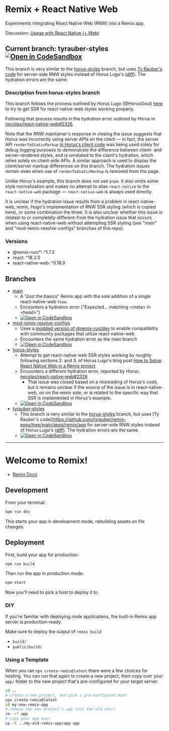 # Remix + React Native Web

Experiments integrating React Native Web (RNW) into a Remix app.

Discussion: [Usage with React Native (+ Web)](https://github.com/remix-run/remix/discussions/1578)

## Current branch: tyrauber-styles [![Open in CodeSandbox](https://img.shields.io/badge/Open%20in-CodeSandbox-blue?style=flat-square&logo=codesandbox)](https://githubbox.com/mikeylemmon/remix-rnw/blob/tyrauber-styles/app/routes/index.tsx)

This branch is very similar to the
[horus-styles](https://github.com/mikeylemmon/remix-rnw/tree/horus-styles)
branch, but uses
[Ty Rauber's code](https://github.com/tyrauber/remix-expo/tree/main/apps/remix/app)
for server-side RNW styles instead of Horus Lugo's
([diff](https://github.com/mikeylemmon/remix-rnw/compare/horus-styles...tyrauber-styles)).
The hydration errors are the same.

### Description from horus-styles branch

This branch follows the process outlined by Horus Lugo (@HorusGoul)
[here](https://horus.dev/blog/react-native-web-remix-setup#:~:text=2.%20React%20Native%20Web%20Styles)
to try to get SSR for react-native-web styles working properly.

Following that process results in the hydration error outlined by Horus in
[necolas/react-native-web#2326](https://github.com/necolas/react-native-web/issues/2326).

Note that the RNW maintainer's response in closing the issue suggests
that Horus was incorrectly using server APIs on the client — in fact,
the server API `renderToStaticMarkup`
[in Horus's client code](https://github.com/HorusGoul/rnw-css-hydration-bug-error-repro/blob/main/app/entry.client.tsx#L22)
was being used solely for debug logging purposes to demonstrate the
difference between client- and server-rendered styles, and is unrelated
to the client's hydration, which relies solely on client-side APIs. A
similar approach is used to display the client/server markup differences
on this branch. The hydration issues remain even when use of `renderToStaticMarkup`
is removed from the page.

Unlike Horus's example, this branch does not use `pnpm`. It also omits
some style normalization and makes no attempt to alias `react-native` to
the `react-native-web` package — `react-native-web` is always used
directly.

It is unclear if the hydration issue results from a problem in
react-native-web, remix, Hugo's implementation of RNW SSR styling (which
is copied here), or some combination the three. It is also unclear
whether this issue is related-to or completely-different-from the
hydration issue that occurs when using react-native-web without
attempting SSR styling (see "main" and "mod-remix-resolve-configs"
branches of this repo).

### Versions

- @remix-run/\*: ^1.7.2
- react: ^18.2.0
- react-native-web: ^0.18.9

## Branches

- [main](https://github.com/mikeylemmon/remix-rnw/tree/main)
  - A "Just the basics" Remix app with the sole addition of a single
    react-native-web `View`.
  - Encounters a hydration error ("Expected... matching &lt;meta&gt; in &lt;head&gt;")
  - [![Open in CodeSandbox](https://img.shields.io/badge/Open%20in-CodeSandbox-blue?style=flat-square&logo=codesandbox)](https://githubbox.com/mikeylemmon/remix-rnw/blob/main/app/routes/index.tsx)
- [mod-remix-resolve-configs](https://github.com/mikeylemmon/remix-rnw/tree/mod-remix-resolve-configs)
  - Uses a [modded version of @remix-run/dev](https://github.com/remix-run/remix/compare/main...mikeylemmon:remix:config-add-resolve-opts)
    to enable compatibility with community packages that utilize react-native-web
  - Encounters the same hydration error as the main branch
  - [![Open in CodeSandbox](https://img.shields.io/badge/Open%20in-CodeSandbox-blue?style=flat-square&logo=codesandbox)](https://githubbox.com/mikeylemmon/remix-rnw/blob/mod-remix-resolve-configs/app/routes/index.tsx)
- [horus-styles](https://github.com/mikeylemmon/remix-rnw/tree/horus-styles)
  - Attempt to get react-native-web SSR styles working by roughly following
    sections 2. and 3. of Horus Lugo's blog post
    [How to Setup React Native Web in a Remix project](https://horus.dev/blog/react-native-web-remix-setup)
  - Encounters a different hydration error, reported by Horus:
    [necolas/react-native-web#2326](https://github.com/necolas/react-native-web/issues/2326)
    - That issue was closed based on a misreading of Horus's code, but it
      remains unclear if the source of the issue is in react-native-web, on
      on the remix side, or is related to the specific way that SSR is
      implemented in Horus's example.
  - [![Open in CodeSandbox](https://img.shields.io/badge/Open%20in-CodeSandbox-blue?style=flat-square&logo=codesandbox)](https://githubbox.com/mikeylemmon/remix-rnw/blob/horus-styles/app/routes/index.tsx)
- [tyrauber-styles](https://github.com/mikeylemmon/remix-rnw/tree/tyrauber-styles)
  - This branch is very similar to the
    [horus-styles](https://github.com/mikeylemmon/remix-rnw/tree/horus-styles)
    branch, but uses
    [Ty Rauber's code](https://github.com/tyrauber/remix-expo/tree/main/apps/remix/app
    for server-side RNW styles instead of Horus Lugo's
    ([diff](https://github.com/mikeylemmon/remix-rnw/compare/horus-styles...tyrauber-styles)).
    The hydration errors are the same.
  - [![Open in CodeSandbox](https://img.shields.io/badge/Open%20in-CodeSandbox-blue?style=flat-square&logo=codesandbox)](https://githubbox.com/mikeylemmon/remix-rnw/blob/tyrauber-styles/app/routes/index.tsx)

---

# Welcome to Remix!

- [Remix Docs](https://remix.run/docs)

## Development

From your terminal:

```sh
npm run dev
```

This starts your app in development mode, rebuilding assets on file changes.

## Deployment

First, build your app for production:

```sh
npm run build
```

Then run the app in production mode:

```sh
npm start
```

Now you'll need to pick a host to deploy it to.

### DIY

If you're familiar with deploying node applications, the built-in Remix app server is production-ready.

Make sure to deploy the output of `remix build`

- `build/`
- `public/build/`

### Using a Template

When you ran `npx create-remix@latest` there were a few choices for hosting. You can run that again to create a new project, then copy over your `app/` folder to the new project that's pre-configured for your target server.

```sh
cd ..
# create a new project, and pick a pre-configured host
npx create-remix@latest
cd my-new-remix-app
# remove the new project's app (not the old one!)
rm -rf app
# copy your app over
cp -R ../my-old-remix-app/app app
```
